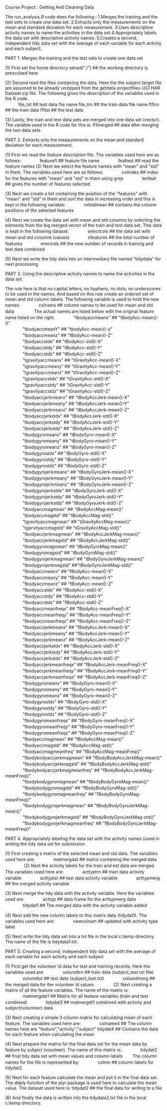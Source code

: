 Course Project : Getting And Cleaning Data

The run_analysis.R code does the following :
1.Merges the training and the test sets to create one data set.
2.Extracts only the measurements on the mean and standard deviation for each measurement. 
3.Uses descriptive activity names to name the activities in the data set
4.Appropriately labels the data set with descriptive activity names. 
5.Creates a second, independent tidy data set with the average of each variable for each activity and each subject. 

PART 1. Merges the training and the test sets to create one data set

(1) First set the home directory
    setwd("./")   ## the working directory is prescribed here

(2) Second read the files containing the data. Here the the subject target file are assumed to be already unzipped 
    from the getdata-projectfiles-UCI HAR Dataset zip file. The following gives the description of the variables 
    used in the R code.     
　　　file_tst  ##  test data file name
   	file_trn  ##  the train data file name
   	fl1trn    ##  the train data
   	fl1tst    ##  the test data

(3) Lastly, the train and test data sets are merged into one data set (vector). The variable used in the R code 
    for this is: fl1merged  ## data after merging the two data sets

PART 2. Extracts only the measurements on the mean and standard deviation for each measurement. 

(1) First we read the feature description file. The variables used here are as follows:
　　　　featurefl ## feature file name
　　　　feattest  ## read the feature names
(2) Next we select the feature names with "mean" and "std" in them. The variables used here are as follows:
　　　　colindex  ## index for the features with "mean" and "std" in them using grep
　　　　lenfeat   ## gives the number of features selected

(3) Next we create a list containing the position of the "features" with "mean"  and "std" in them and sort the 
    data in increasing order and this is kept in the following variable:
　　　　rnlstdmean ## contains the column positions of the selected features

(4) Next we create the data set with mean and std columns by selecting the elements from the big merged vector 
    of the train and test data set. This data is kept in the following dataset:
　　　　selectcols  ## the data set with mean and std columns (values)
　　　　nfeatures   ## the total number of features
　　　　nrecords    ## the new number of records in training and test data combined

(5) Next we write the tidy data into an intermediary file named "tidydata" for next processing

PART 3. Using the descriptive activity names to name the activities in the data set. 

The rule here is that no capital letters, no hyphens, no dots, no underscores to be used in the names. And based on this rule create an ordered set of mean and std column labels. The following variable is used to hold the new names:
　　　　colnams  ## column names to be used for mean and std data
　　　　
The actual names are listed below with the original feature name listed on the right. 
　　　　"tbodyaccmeanx"       	## "tBodyAcc-mean()-X"               
　　　　"tbodyaccmeanY"       	## "tbodyAcc-mean()-y"              
　　　　"tbodyaccmeanz"       	## "tBodyAcc-mean()-Z"               
　　　　"tbodyaccstdx"        		## "tBodyAcc-std()-X"               
　　　　"tbodyaccstdy"        		## "tBodyAcc-std()-Y"                
　　　　"tbodyaccstdz"        		## "tBodyAcc-std()-Z"               
　　　　"tgravityaccmeanx"    		## "tGravityAcc-mean()-X"            
　　　　"tgravityaccmeany"    		## "tGravityAcc-mean()-Y"           
　　　　"tgravityaccmeanz"    		## "tGravityAcc-mean()-Z"            
　　　　"tgravityaccstdx"    		## "tGravityAcc-std()-X"            
　　　　"tgravityaccstdy"    		## "tGravityAcc-std()-Y"             
　　　　"tgravityaccstdz"    		## "tGravityAcc-std()-Z"            
　　　　"tbodyaccjerkmeanx"  		## "tBodyAccJerk-mean()-X"           
　　　　"tbodyaccjerkmeany"  		## "tBodyAccJerk-mean()-Y"          
　　　　"tbodyaccjerkmeanz"  		## "tBodyAccJerk-mean()-Z"           
　　　　"tbodyaccjerkstdx"   		## "tBodyAccJerk-std()-X"           
　　　　"tbodyaccjerkstdy"   		## "tBodyAccJerk-std()-Y"            
　　　　"tbodyaccjerkstdz"   		## "tBodyAccJerk-std()-Z"           
　　　　"tbodygyromeanx"     		## "tBodyGyro-mean()-X"              
　　　　"tbodygyromeany"     		## "tBodyGyro-mean()-Y"             
　　　　"tbodygyromeanz"     		## "tBodyGyro-mean()-Z"              
　　　　"tbodygyrostdx"      		## "tBodyGyro-std()-X"              
　　　　"tbodygyrostdy"      		## "tBodyGyro-std()-Y"               
　　　　"tbodygyrostdz"      		## "tBodyGyro-std()-Z"              
　　　　"tbodygyrojerkmeanx" 		## "tBodyGyroJerk-mean()-X"          
　　　　"tbodygyrojerkmeany" 		## "tBodyGyroJerk-mean()-Y"         
　　　　"tbodygyrojerkmeanz" 		## "tBodyGyroJerk-mean()-Z"          
　　　　"tbodygyrojerkstdx"  		## "tBodyGyroJerk-std()-X"          
　　　　"tbodygyrojerkstdy"  		## "tBodyGyroJerk-std()-Y"           
　　　　"tbodygyrojerkstdz"  		## "tBodyGyroJerk-std()-Z"          
　　　　"tbodyaccmagmean"    	    ## "tBodyAccMag-mean()"              
　　　　"tbodyaccmagstd"     		## "tBodyAccMag-std()"              
　　　　"tgravityaccmagmean" 		## "tGravityAccMag-mean()"           
　　　　"tgarvityaccmagstd"  		## "tGravityAccMag-std()"           
　　　　"tbodyaccjerkmagmean"     	## "tBodyAccJerkMag-mean()"          
　　　　"tbodyaccjerkmagstd"    	## "tBodyAccJerkMag-std()"          
　　　　"tbodygyromagmean"     	    ## "tBodyGyroMag-mean()"             
　　　　"tbodygyromagstd"       	## "tBodyGyroMag-std()"             
　　　　"tbodygyrojerkmagmean"  	## "tBodyGyroJerkMag-mean()"         
　　　　"tbodygyrojerkmagstd"   	##"tBodyGyroJerkMag-std()"         
　　　　"fbodyaccmeanx"      		## "fBodyAcc-mean()-X"               
　　　　"fbodyaccmeany"      		## "fBodyAcc-mean()-Y"              
　　　　"fbodyaccmeanz"      		## "fBodyAcc-mean()-Z"               
　　　　"fbodyaccstdx"       		## "fBodyAcc-std()-X"               
　　　　"fbodyaccstdy"       		## "fBodyAcc-std()-Y"                
　　　　"fbodyaccstdz"       		## "fBodyAcc-std()-Z"               
　　　　"fbodyaccmeanfreqx"  		## "fBodyAcc-meanFreq()-X"           
　　　　"fbodyaccmeanfreqy"  		## "fBodyAcc-meanFreq()-Y"          
　　　　"fbodyaccmeanfreqz"  		## "fBodyAcc-meanFreq()-Z"
　　　　"fbodyaccjerkmeanx"  		## "fBodyAccJerk-mean()-X"
　　　　"fbodyaccjerkmeany"  		## "fBodyAccJerk-mean()-Y"           
　　　　"fbodyaccjerkmeanz"  		## "fBodyAccJerk-mean()-Z"          
　　　　"fbodyaccjerkstdx"   		## "fBodyAccJerk-std()-X"            
　　　　"fbodyaccjerkstdy"   		## "fBodyAccJerk-std()-Y"           
　　　　"fbodyaccjerkstdz"   		## "fBodyAccJerk-std()-Z"            
　　　　"fbodyaccjerkmeanfreqx"  	## "fBodyAccJerk-meanFreq()-X"    
　　　　"fbodyaccjerkmeanfreqy"  	## "fBodyAccJerk-meanFreq()-Y"       
　　　　"fbodyaccjerkmeanfreqz"  	## "fBodyAccJerk-meanFreq()-Z"
　　　　"fbodygyromeanx"     		## "fBodyGyro-mean()-X"              
　　　　"fbodygyromeany"     		## "fBodyGyro-mean()-Y"             
　　　　"fbodygyromeanz"     		## "fBodyGyro-mean()-Z"              
　　　　"fbodygyrostdx"      		## "fBodyGyro-std()-X"              
　　　　"fbodygyrostdy"      		## "fBodyGyro-std()-Y"               
　　　　"fbodygyrostdz"      		## "fBodyGyro-std()-Z"              
　　　　"fbodygyromeanfreqx" 		## "fBodyGyro-meanFreq()-X"          
　　　　"fbodygyromeanfreqy" 		## "fBodyGyro-meanFreq()-Y"         
　　　　"fbodygyromeanfreqz" 		## "fBodyGyro-meanFreq()-Z"          
　　　　"fbodyaccmagmean"    	    ## "fBodyAccMag-mean()"             
　　　　"fbodyaccmagstd"     		## "fBodyAccMag-std()"               
　　　　"fbodyaccmagmeanfreq"      	## "fBodyAccMag-meanFreq()"         
　　　　"fbodybodyaccjerkmagmean"  	## "fBodyBodyAccJerkMag-mean()"      
　　　　"fbodybodyaccjerkmagstd"   	## "fBodyBodyAccJerkMag-std()"      
　　　　"fbodybodyaccjerkmagmeanfreq" ## "fBodyBodyAccJerkMag-meanFreq()"  
　　　　"fbodybodygyromagmean"      ## "fBodyBodyGyroMag-mean()"        
　　　　"fbodybodygyromagstd"      	## "fBodyBodyGyroMag-std()"          
　　　　"fbodybodygyromagmeanfreq" 	## "fBodyBodyGyroMag-meanFreq()"    
　　　　"fbodybodygyrojerkmagmean" 	## "fBodyBodyGyroJerkMag-mean()"     
　　　　"fbodybodygyrojerkmagstd"  	## "fBodyBodyGyroJerkMag-std()"     
　　　　"fbodybodygyrojerkmagmeanfreq"  ## "fBodyBodyGyroJerkMag-meanFreq()"

PART 4. Appropriately labeling the data set with the activity names (used in writing the tidy data set for submission

(1) First creating a matrix of the selected mean and std data. The variables used here are:
　　　　matmergdat   	## matrix containing the merged data  
　　　　
(2) Next the activity labels for the train and est data are merged. The variables used here are:
　　　　acttyptrn 	## train data activity variable
　　　　acttyptst 	## test data activity variable
　　　　acttypmerg   	## the merged activity variable

(3) Next merge the tidy data with the activity variable. Here the variables used are:
　　　　acttyp   	## data.frame for the acttypmerg data
　　　　tidydat1 	## The merged data with the activity variable added

(4) Next add the new column labels to this matrix data (tidydat1). The variables used here are:
　　　　newcolnam    ## updated with activity type label

(5) Next write the tidy data set into a txt file in the local c:\temp directory. The name of the file is tidydata1.txt.

PART 5. Creating a second, independent tidy data set with the average of each variable for each activity and each subject

(1) First get the volunteer id data for test and training records. Here the variables used are:
　　　　volunidtrn 	## train data (subject_test.txt file)
　　　　volunidtst 	## test data (subject_test.txt)
　　　　volunidmerg  ## the merged data for the volunteer id values
　　　　
(2) Next creating a matrix of all the feature variables. The name of the matrix is:
　　　　matmergdat1  ##  Matrix for all feature variables (train and test combined)
　　　　tidydat3     ##  matmergdt1 combined with activity and subject(volunteer) data

(3) Next creating a simple 3 column matrix for calculating mean of each feature. The variables used here are:
　　　　colname4	## The column names here are "feature","activity","subject"
        tidydat4 	## Contains the data for each feature  when calculating the mean

(4) Next prepare the matrix for the final data set for the mean data by feature by subject (vounteer). The name of 
    this matrix is:
　　　　tidydat2 	## final tidy data set with mean values and column labels
　　The column names for the file is represented by:
　　　　colnm 		## column labels for tidydat2

(5) Next for each feature calculate the mean and put it in the final data set. The ddply function of the plyr 
    package is used here to calculate the mean value. The dataset used here is:
 	     tidydat2 	## the final data for writing to a file

(6) And finally the data is written into the tidydata2.txt file in the local c:\temp directory.
